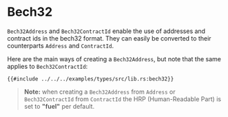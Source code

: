 # Bech32

`Bech32Address` and `Bech32ContractId` enable the use of addresses and contract ids in the bech32 format. They can easily be converted to their counterparts `Address` and `ContractId`.

Here are the main ways of creating a `Bech32Address`, but note that the same applies to `Bech32ContractId`: 

```rust,ignore
{{#include ../../../examples/types/src/lib.rs:bech32}}
```

> **Note:** when creating a `Bech32Address` from `Address` or `Bech32ContractId` from `ContractId` the HRP (Human-Readable Part) is set to **"fuel"** per default.
